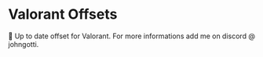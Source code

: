# Valorant Offsets
🚀 Up to date offset for Valorant. For more informations add me on discord @ johngotti.
